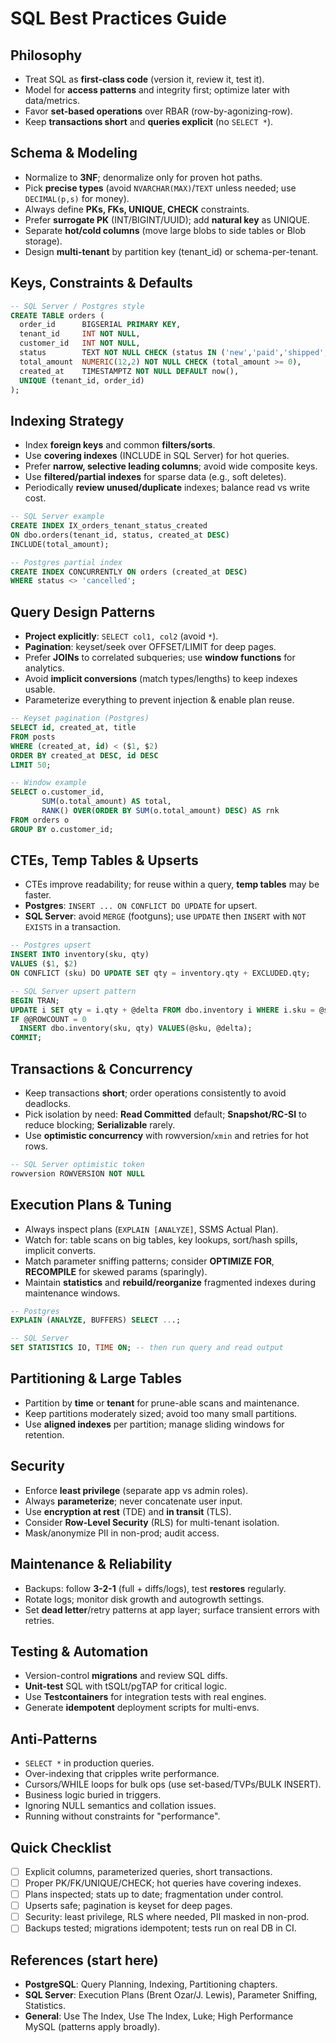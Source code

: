 # SQL Best Practices Guide

## Philosophy

* Treat SQL as **first-class code** (version it, review it, test it).
* Model for **access patterns** and integrity first; optimize later with data/metrics.
* Favor **set-based operations** over RBAR (row-by-agonizing-row).
* Keep **transactions short** and **queries explicit** (no `SELECT *`).

## Schema & Modeling

* Normalize to **3NF**; denormalize only for proven hot paths.
* Pick **precise types** (avoid `NVARCHAR(MAX)`/`TEXT` unless needed; use `DECIMAL(p,s)` for money).
* Always define **PKs, FKs, UNIQUE, CHECK** constraints.
* Prefer **surrogate PK** (INT/BIGINT/UUID); add **natural key** as UNIQUE.
* Separate **hot/cold columns** (move large blobs to side tables or Blob storage).
* Design **multi-tenant** by partition key (tenant\_id) or schema-per-tenant.

## Keys, Constraints & Defaults

```sql
-- SQL Server / Postgres style
CREATE TABLE orders (
  order_id      BIGSERIAL PRIMARY KEY,
  tenant_id     INT NOT NULL,
  customer_id   INT NOT NULL,
  status        TEXT NOT NULL CHECK (status IN ('new','paid','shipped','cancelled')),
  total_amount  NUMERIC(12,2) NOT NULL CHECK (total_amount >= 0),
  created_at    TIMESTAMPTZ NOT NULL DEFAULT now(),
  UNIQUE (tenant_id, order_id)
);
```

## Indexing Strategy

* Index **foreign keys** and common **filters/sorts**.
* Use **covering indexes** (INCLUDE in SQL Server) for hot queries.
* Prefer **narrow, selective leading columns**; avoid wide composite keys.
* Use **filtered/partial indexes** for sparse data (e.g., soft deletes).
* Periodically **review unused/duplicate** indexes; balance read vs write cost.

```sql
-- SQL Server example
CREATE INDEX IX_orders_tenant_status_created
ON dbo.orders(tenant_id, status, created_at DESC)
INCLUDE(total_amount);

-- Postgres partial index
CREATE INDEX CONCURRENTLY ON orders (created_at DESC)
WHERE status <> 'cancelled';
```

## Query Design Patterns

* **Project explicitly**: `SELECT col1, col2` (avoid `*`).
* **Pagination**: keyset/seek over OFFSET/LIMIT for deep pages.
* Prefer **JOINs** to correlated subqueries; use **window functions** for analytics.
* Avoid **implicit conversions** (match types/lengths) to keep indexes usable.
* Parameterize everything to prevent injection & enable plan reuse.

```sql
-- Keyset pagination (Postgres)
SELECT id, created_at, title
FROM posts
WHERE (created_at, id) < ($1, $2)
ORDER BY created_at DESC, id DESC
LIMIT 50;

-- Window example
SELECT o.customer_id,
       SUM(o.total_amount) AS total,
       RANK() OVER(ORDER BY SUM(o.total_amount) DESC) AS rnk
FROM orders o
GROUP BY o.customer_id;
```

## CTEs, Temp Tables & Upserts

* CTEs improve readability; for reuse within a query, **temp tables** may be faster.
* **Postgres**: `INSERT ... ON CONFLICT DO UPDATE` for upsert.
* **SQL Server**: avoid `MERGE` (footguns); use `UPDATE` then `INSERT` with `NOT EXISTS` in a transaction.

```sql
-- Postgres upsert
INSERT INTO inventory(sku, qty)
VALUES ($1, $2)
ON CONFLICT (sku) DO UPDATE SET qty = inventory.qty + EXCLUDED.qty;

-- SQL Server upsert pattern
BEGIN TRAN;
UPDATE i SET qty = i.qty + @delta FROM dbo.inventory i WHERE i.sku = @sku;
IF @@ROWCOUNT = 0
  INSERT dbo.inventory(sku, qty) VALUES(@sku, @delta);
COMMIT;
```

## Transactions & Concurrency

* Keep transactions **short**; order operations consistently to avoid deadlocks.
* Pick isolation by need: **Read Committed** default; **Snapshot/RC-SI** to reduce blocking; **Serializable** rarely.
* Use **optimistic concurrency** with rowversion/`xmin` and retries for hot rows.

```sql
-- SQL Server optimistic token
rowversion ROWVERSION NOT NULL
```

## Execution Plans & Tuning

* Always inspect plans (`EXPLAIN [ANALYZE]`, SSMS Actual Plan).
* Watch for: table scans on big tables, key lookups, sort/hash spills, implicit converts.
* Match parameter sniffing patterns; consider **OPTIMIZE FOR**, **RECOMPILE** for skewed params (sparingly).
* Maintain **statistics** and **rebuild/reorganize** fragmented indexes during maintenance windows.

```sql
-- Postgres
EXPLAIN (ANALYZE, BUFFERS) SELECT ...;

-- SQL Server
SET STATISTICS IO, TIME ON; -- then run query and read output
```

## Partitioning & Large Tables

* Partition by **time** or **tenant** for prune-able scans and maintenance.
* Keep partitions moderately sized; avoid too many small partitions.
* Use **aligned indexes** per partition; manage sliding windows for retention.

## Security

* Enforce **least privilege** (separate app vs admin roles).
* Always **parameterize**; never concatenate user input.
* Use **encryption at rest** (TDE) and **in transit** (TLS).
* Consider **Row-Level Security** (RLS) for multi-tenant isolation.
* Mask/anonymize PII in non-prod; audit access.

## Maintenance & Reliability

* Backups: follow **3-2-1** (full + diffs/logs), test **restores** regularly.
* Rotate logs; monitor disk growth and autogrowth settings.
* Set **dead letter**/retry patterns at app layer; surface transient errors with retries.

## Testing & Automation

* Version-control **migrations** and review SQL diffs.
* **Unit-test** SQL with tSQLt/pgTAP for critical logic.
* Use **Testcontainers** for integration tests with real engines.
* Generate **idempotent** deployment scripts for multi-envs.

## Anti-Patterns

* `SELECT *` in production queries.
* Over-indexing that cripples write performance.
* Cursors/WHILE loops for bulk ops (use set-based/TVPs/BULK INSERT).
* Business logic buried in triggers.
* Ignoring NULL semantics and collation issues.
* Running without constraints for "performance".

## Quick Checklist

* [ ] Explicit columns, parameterized queries, short transactions.
* [ ] Proper PK/FK/UNIQUE/CHECK; hot queries have covering indexes.
* [ ] Plans inspected; stats up to date; fragmentation under control.
* [ ] Upserts safe; pagination is keyset for deep pages.
* [ ] Security: least privilege, RLS where needed, PII masked in non-prod.
* [ ] Backups tested; migrations idempotent; tests run on real DB in CI.

## References (start here)

* **PostgreSQL**: Query Planning, Indexing, Partitioning chapters.
* **SQL Server**: Execution Plans (Brent Ozar/J. Lewis), Parameter Sniffing, Statistics.
* **General**: Use The Index, Use The Index, Luke; High Performance MySQL (patterns apply broadly).
